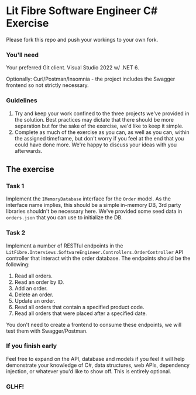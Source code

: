 # Lit Fibre Software Engineer C# Exercise

Please fork this repo and push your workings to your own fork.

### You'll need
Your preferred Git client.
Visual Studio 2022 w/ .NET 6.

Optionally:
Curl/Postman/Insomnia - the project includes the Swagger frontend so not strictly necessary.

### Guidelines
1. Try and keep your work confined to the three projects we've provided in the solution. Best practices may dictate that there should be more separation but for the sake of the exercise, we'd like to keep it simple.
2. Complete as much of the exercise as you can, as well as you can, within the assigned timeframe, but don't worry if you feel at the end that you could have done more. We're happy to discuss your ideas with you afterwards.

## The exercise
### Task 1
Implement the `IMemoryDatabase` interface for the `Order` model. As the interface name implies, this should be a simple in-memory DB, 3rd party libraries shouldn't be necessary here. We've provided some seed data in `orders.json` that you can use to initialize the DB.

### Task 2
Implement a number of RESTful endpoints in the `LitFibre.Interviews.SoftwareEngineer.Controllers.OrderController` API controller that interact with the order database. The endpoints should be the following:
1. Read all orders.
2. Read an order by ID.
3. Add an order.
4. Delete an order.
5. Update an order.
6. Read all orders that contain a specified product code.
7. Read all orders that were placed after a specified date.

You don't need to create a frontend to consume these endpoints, we will test them with Swagger/Postman.

### If you finish early
Feel free to expand on the API, database and models if you feel it will help demonstrate your knowledge of C#, data structures, web APIs, dependency injection, or whatever you'd like to show off. This is entirely optional.

### GLHF!

